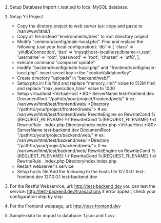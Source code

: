 

1. Setup Database
    Import r_test.sql to local MySQL database.

2. Setup Yii Project
    - Copy the diretory project to web server (ex: copy and paste to /var/www/html/)
    - Copy all file instead "environments/dev/" to root directory project
    - Modify "common/config/main-local.php". Find and replace the following (use your local configuration):
        'db' => [
            'class' => 'yii\db\Connection',
            'dsn' => 'mysql:host=localhost;dbname=r_test',
            'username' => 'root',
            'password' => 'root',
            'charset' => 'utf8',
        ],
    - execute command "composer update"
    - modify "backend/config/main-local.php" and "frontend/config/main-local.php".
	   insert secret key in the "cookieValidationKey"
    - Create directory "uploads" in "backend/web/"
    - Setup php.ini file
        find and replace "memory_limit" value to 512M
        find and replace "max_execution_time" value to 1000
    - Setup virtualhost
        <VirtualHost *:80>
            ServerName test-frontend.dev
            DocumentRoot "/path/to/your/project/frontend/web/" # ex: /var/www/html/test/frontend/web/ 
            <Directory "/path/to/your/project/frontend/web/"> # ex: /var/www/html/test/frontend/web/
                   RewriteEngine on
                   RewriteCond %{REQUEST_FILENAME} !-f
                   RewriteCond %{REQUEST_FILENAME} !-d
                   RewriteRule . index.php
                   DirectoryIndex index.php
            </Directory>
        </VirtualHost>
        <VirtualHost *:80>
            ServerName test-backend.dev
            DocumentRoot "/path/to/your/project/backend/web/" # ex: /var/www/html/test/backend/web/
            <Directory "/path/to/your/project/backend/web/"> # ex: /var/www/html/test/backend/web/
                RewriteEngine on
                RewriteCond %{REQUEST_FILENAME} !-f
                RewriteCond %{REQUEST_FILENAME} !-d
                RewriteRule . index.php
                DirectoryIndex index.php
            </Directory>
        </VirtualHost>
    - Restart webserver's service
    - Setup hosts file
        Add the following to the hosts file
        127.0.0.1       test-frontend.dev
        127.0.0.1       test-backend.dev

3. For the Restful Webservice, url: http://test-backend.dev
    you can test the service: http://test-backend.dev/transactions
    if error appear, check your configuration step by step

4. For the Frontend webpage, url: http://test-frontend.dev

5. Sample data for import to database: 1.json and 1.csv

